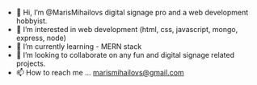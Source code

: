 - 👋 Hi, I’m @MarisMihailovs digital signage pro and a web development hobbyist.
- 👀 I’m interested in web development (html, css, javascript, mongo, express, node)
- 🌱 I’m currently learning - MERN stack  
- 💞️ I’m looking to collaborate on any fun and digital signage related projects.
- 📫 How to reach me ... marismihailovs@gmail.com

<!---
MarisMihailovs/MarisMihailovs is a ✨ special ✨ repository because its `README.md` (this file) appears on your GitHub profile.
You can click the Preview link to take a look at your changes.
--->
